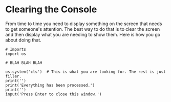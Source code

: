 # Clearing the Console

From time to time you need to display something on the screen that needs to get someone's attention. The best way to do that is to clear the screen and then display what you are needing to show them. Here is how you go about doing that.  

  

```
# Imports
import os

# BLAH BLAH BLAH

os.system('cls')  # This is what you are looking for. The rest is just filler.
print('')
print('Everything has been processed.')
print('')
input('Press Enter to close this window.')

```